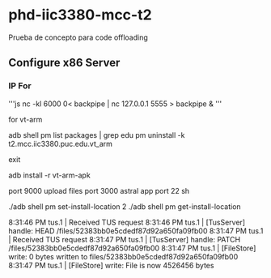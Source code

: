 # phd-iic3380-mcc-t2
Prueba de concepto para code offloading

## Configure x86 Server

### IP For

'''js
nc -kl 6000 0< backpipe | nc 127.0.0.1 5555 > backpipe &
'''


for vt-arm

adb shell
pm list packages | grep edu
pm uninstall -k t2.mcc.iic3380.puc.edu.vt_arm

exit

adb install -r vt-arm-apk

port 9000 upload files
port 3000 astral app
port 22 sh



./adb shell pm set-install-location 2
./adb shell pm get-install-location


8:31:46 PM tus.1    |  Received TUS request
8:31:46 PM tus.1    |  [TusServer] handle: HEAD /files/52383bb0e5cdedf87d92a650fa09fb00
8:31:47 PM tus.1    |  Received TUS request
8:31:47 PM tus.1    |  [TusServer] handle: PATCH /files/52383bb0e5cdedf87d92a650fa09fb00
8:31:47 PM tus.1    |  [FileStore] write: 0 bytes written to files/52383bb0e5cdedf87d92a650fa09fb00
8:31:47 PM tus.1    |  [FileStore] write: File is now 4526456 bytes

